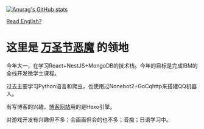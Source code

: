 [![Anurag's GitHub stats](https://github-readme-stats.vercel.app/api?username=cytrogen&count_private=true&show_icons=true&theme=radical)](https://github.com/anuraghazra/github-readme-stats)

[Read English?](en.md)

# 这里是 [万圣节恶魔](https://github.com/Cytrogen) 的领地

今年大一，在学习React+NestJS+MongoDB的技术栈。今年的目标是完成IBM的全栈开发微学士课程。

过去主要学习Python语言和爬虫，也使用过Nonebot2+GoCqhttp来搭建QQ机器人。

有写博客的兴趣，[博客网站](https://cytrogen.icu)用的是Hexo引擎。

对游戏开发有兴趣但不多；会画画但会的也不多；音痴；日语学习中。

